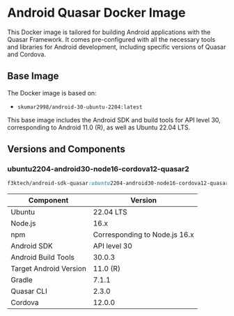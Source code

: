# Android Quasar Docker Image

This Docker image is tailored for building Android applications with the Quasar Framework. It comes pre-configured with all the necessary tools and libraries for Android development, including specific versions of Quasar and Cordova.

## Base Image

The Docker image is based on:

- `skumar2998/android-30-ubuntu-2204:latest`

This base image includes the Android SDK and build tools for API level 30, corresponding to Android 11.0 (R), as well as Ubuntu 22.04 LTS.

## Versions and Components

### ubuntu2204-android30-node16-cordova12-quasar2

```css
f3ktech/android-sdk-quasar:ubuntu2204-android30-node16-cordova12-quasar2
```

| Component              | Version                       |
|------------------------|-------------------------------|
| Ubuntu                 | 22.04 LTS                     |
| Node.js                | 16.x                          |
| npm                    | Corresponding to Node.js 16.x |
| Android SDK            | API level 30                  |
| Android Build Tools    | 30.0.3                        |
| Target Android Version | 11.0 (R)                      |
| Gradle                 | 7.1.1                         |
| Quasar CLI             | 2.3.0                         |
| Cordova                | 12.0.0                        |

